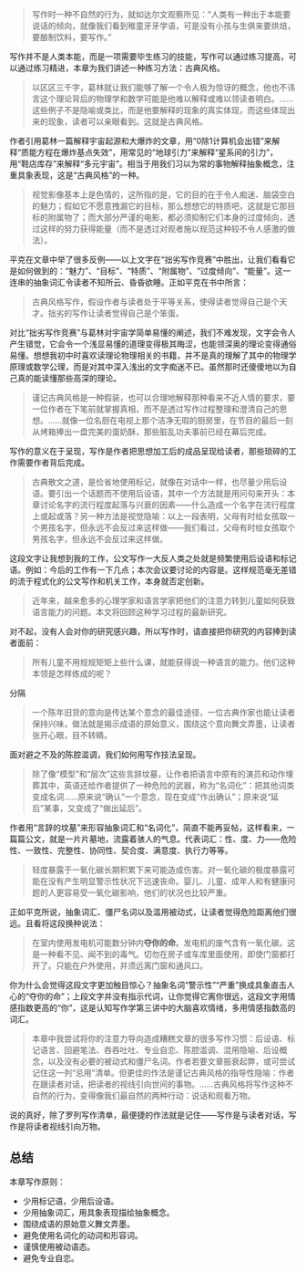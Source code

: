 >写作时一种不自然的行为，就如达尔文观察所见：“人类有一种出于本能要说话的倾向，就像我们看到稚童牙牙学语，可是没有小孩与生俱来要烘焙，要酿制饮料，要写作。”

写作并不是人类本能，而是一项需要毕生练习的技能，写作可以通过练习提高，可以通过练习精进，本章为我们讲述一种练习方法：古典风格。

>以区区三千字，葛林就让我们能够了解一个令人极为惊讶的概念，他也不讳言这个理论背后的物理学和数学可能是他难以解释或难以领读者明白。......这些例子不是隐喻或类比，而是他要解释的现象的真实体现，而这些体现出来的现象，读者可以亲眼看到。这就是古典风格。

作者引用葛林一篇解释宇宙起源和大爆炸的文章，用“0除1计算机会出错”来解释“质能方程在爆炸基点失效”，用常见的“地球引力”来解释“星系间的引力”，用“鞋店库存”来解释“多元宇宙”。相当于用我们习以为常的事物解释抽象概念，注重具象表现，这是“古典风格”的一种。

>视觉影像基本上是色情的，这所指的是，它的目的在于令人痴迷、脑袋空白的魅力；假如它不愿意拽漏它的目标，那么想想它的特质吧，这就是它那目标的附属物了；而大部分严谨的电影，都必须抑制它们本身的过度倾向，透过这样的努力获得能量（而不是透过对观者施以规范这种较不令人感激的做法）。

平克在文章中举了很多反例——以上文字在“拙劣写作竞赛”中胜出，让我们看看它是如何做到的：“魅力”、“目标”、“特质”、“附属物”、“过度倾向”、“能量”。这一连串的抽象词汇令读者不知所云、昏昏欲睡。正如平克在书中所言：

>古典风格写作，假设作者与读者处于平等关系，使得读者觉得自己是个天才。拙劣的写作让读者觉得自己是个笨蛋。

对比“拙劣写作竞赛”与葛林对宇宙学简单易懂的阐述，我们不难发现，文字会令人产生错觉，它会令一个浅显易懂的道理变得极其晦涩，也能领深奥的理论变得通俗易懂。想想我初中时喜欢读理论物理相关的书籍，并不是真的理解了其中的物理学原理或数学公理，而是对其中深入浅出的文字痴迷不已。虽然那时还傻傻地以为自己真的能读懂那些高深的理论。

>谨记古典风格是一种假装，也可以合理地解释那种看来不近人情的要求，要一位作者在下笔前就掌握真相，而不是透过写作过程整理和澄清自己的思想。......就像一位名厨在电视上那个洁净无瑕的厨房里，在节目的最后一刻从烤箱捧出一盘完美的蛋奶酥，那些脏乱功夫事前已经在幕后完成。

写作的意义在于呈现，写作是作者把思想加工后的成品呈现给读者，那些琐碎的工作需要作者背后完成。

>古典散文之道，是俭省地使用标记，就像在对话中一样，也尽量少用后设语。要引出一个话题而不使用后设语，其中一个方法就是用问句来开头：本章讨论名字的流行程度起落与兴衰的因素——什么造成一个名字在流行程度上或起或落？另一种方法是视觉隐喻：以上一段表明，父母有时给女孩取一个男孩名字，但永远不会反过来这样做——我们看过，父母有时给女孩取个男孩名字，但永远不会反过来这样做。

这段文字让我想到我的工作，公文写作一大反人类之处就是频繁使用后设语和标记语。例如：今后的工作有一下几点；本次会议要讨论的内容是。这样规范毫无差错的流于程式化的公文写作和机关工作，本身就否定创新。

>近年来，越来愈多的心理学家和语言学家把他们的注意力转到儿童如何获致语言能力的问题。本文将回顾这种学习过程的最新研究。

对不起，没有人会对你的研究感兴趣，所以写作时，请直接把你研究的内容捧到读者面前：

>所有儿童不用规规矩矩上些什么课，就能获得说一种语言的能力。他们这种本领是怎样练成的呢？

分隔

>一个陈年旧货的意向是传达某个意念的最佳途径，一位古典作家也能让读者保持兴味，做法就是揭示成语的原始意义，围绕这个意向舞文弄墨，让读者张开心眼，目不转睛。

面对避之不及的陈腔滥调，我们如何用写作技法呈现。

>除了像“模型”和“层次”这些言辞坟墓，让作者把语言中原有的演员和动作埋葬其中，英语还给作者提供了一种危险的武器，称为“名词化”：把其他词类变成名词......原来说“确认”一个意念，现在变成“作出确认”；原来说“延后”某事，又变成了“做出延后”。

作者用“言辞的坟墓”来形容抽象词汇和“名词化”，简直不能再妥帖，这样看来，一篇篇公文，就是一片片墓地，流露着骇人的气息。代表词汇：性、度、力——危险性、一致性、完整性、协同性、契合度、满意度、执行力等等。


>轻度暴露于一氧化碳长期积累下来可能造成伤害。对一氧化碳的极度暴露可能在没有产生明显警示性状况下迅速丧命。婴儿、儿童、成年人和有健康问题的人更容易受一氧化碳影响，他们的状况也比较严重。

正如平克所说，抽象词汇、僵尸名词以及滥用被动式，让读者觉得危险距离他们很远。且看将这段换种说法：

>在室内使用发电机可能数分钟内**夺你的命**。发电机的废气含有一氧化碳。这是一种看不见、闻不到的毒气。切勿在房子或车库里面使用，即使门窗都打开了。只能在户外使用，并须远离门窗和通风口。

你为什么会觉得这段文字更加触目惊心？抽象名词“警示性”“严重”换成具象直击人心的“夺你的命”；上段文字并没有指示代词，让你觉得它离你很远，这段文字用情感指数更高的“你”，这是认知写作学第三讲中的大脑喜欢情绪，多用情感指数高的词汇。

>本章中我尝试将你的注意力导向造成糟糕文章的很多写作习惯：后设语、标记语言、回避笔法、吞吞吐吐、专业自恋、陈腔滥调、混用隐喻、后设概念，以及没有必要的被动式和僵尸名词。作者若要文章振衰起弊，或可尝试记住这一列“忌用”清单。但更佳的作法是谨记古典风格的指导性隐喻：作者在跟读者对话，把读者的视线引向世间的事物。......古典风格将写作这种不自然的行为，变得像我们最自然的两种行动：说话和观看万物。

说的真好，除了罗列写作清单，最便捷的作法就是记住——写作是与读者对话，写作是将读者视线引向万物。
## 总结

本章写作原则：

* 少用标记语，少用后设语。
* 少用抽象词汇，用具象表现描绘抽象概念。
* 围绕成语的原始意义舞文弄墨。
* 避免使用名词化的动词和形容词。
* 谨慎使用被动语态。
* 避免专业自恋。











